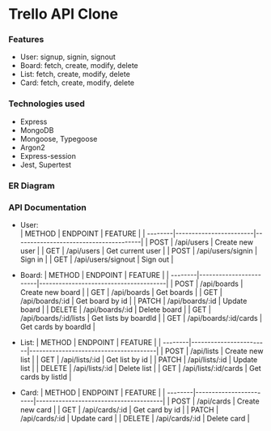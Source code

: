 # Trello API Clone

### Features
- User: signup, signin, signout
- Board: fetch, create, modify, delete
- List: fetch, create, modify, delete
- Card: fetch, create, modify, delete

### Technologies used
- Express
- MongoDB
- Mongoose, Typegoose
- Argon2
- Express-session
- Jest, Supertest

### ER Diagram

### API Documentation
- User:  
  | METHOD  |    ENDPOINT            |    FEATURE                            |
  | --------|------------------------|---------------------------------------|
  |  POST   | /api/users             | Create new user                       |
  |  GET    | /api/users             | Get current user                      |
  |  POST   | /api/users/signin      | Sign in                               |
  |  GET    | /api/users/signout     | Sign out                              |
  
- Board:
  | METHOD  |    ENDPOINT            |    FEATURE                            |
  | --------|------------------------|---------------------------------------|
  |  POST   | /api/boards            | Create new board                      |
  |  GET    | /api/boards            | Get boards                            |
  |  GET    | /api/boards/:id        | Get board by id                       |
  |  PATCH  | /api/boards/:id        | Update board                          |
  |  DELETE | /api/boards/:id        | Delete board                          |
  |  GET    | /api/boards/:id/lists  | Get lists by boardId                  |
  |  GET    | /api/boards/:id/cards  | Get cards by boardId                  |
  
- List:
  | METHOD  |    ENDPOINT            |    FEATURE                            |
  | --------|------------------------|---------------------------------------|
  |  POST   | /api/lists             | Create new list                       |
  |  GET    | /api/lists/:id         | Get list by id                        |
  |  PATCH  | /api/lists/:id         | Update list                           |
  |  DELETE | /api/lists/:id         | Delete list                           |
  |  GET    | /api/lists/:id/cards   | Get cards by listId                   |
  
- Card:
  | METHOD  |    ENDPOINT            |    FEATURE                            |
  | --------|------------------------|---------------------------------------|
  |  POST   | /api/cards             | Create new card                       |
  |  GET    | /api/cards/:id         | Get card by id                        |
  |  PATCH  | /api/cards/:id         | Update card                           |
  |  DELETE | /api/cards/:id         | Delete card                           |
  

